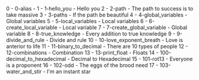 0 - 0-alias - <o>
1 - 1-hello_you - Hello you
2 - 2-path - The path to success is to take massive
3 - 3-paths - If the path be beautiful
4 - 4-global_variables -  Global variables
5 - 5-local_variables - Local variables
6 - 6-create_local_variable - Local variable
7 - 7-create_global_variable - Global variable
8 - 8-true_knowledge - Every addition to true knowledge
9 - 9-divide_and_rule - Divide and rule
10 - 10-love_exponent_breath -  Love is anterior to life
11 - 11-binary_to_decimal - There are 10 types of people
12 - 12-combinations - Combination 
13 - 13-print_float -  Floats 
14 - 100-decimal_to_hexadecimal - Decimal to Hexadecimal
15 - 101-rot13 - Everyone is a proponent
16 - 102-odd - The eggs of the brood need 
17 - 103-water_and_stir - I'm an instant star
